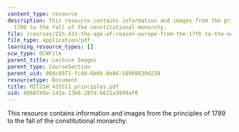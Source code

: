 ```yaml
---
content_type: resource
description: This resource contains information and images from the principles of
  1789 to the fall of the constitutional monarchy.
file: /courses/21h-433-the-age-of-reason-europe-from-the-17th-to-the-early-19th-centuries-spring-2011/8068749a143a136628fdb621a3949af0_MIT21H_433S11_principles.pdf
file_type: application/pdf
learning_resource_types: []
ocw_type: OCWFile
parent_title: Lecture Images
parent_type: CourseSection
parent_uid: 08dc8971-fcdd-6b6b-0e86-589b8630d238
resourcetype: Document
title: MIT21H_433S11_principles.pdf
uid: 8068749a-143a-1366-28fd-b621a3949af0
---
```

This resource contains information and images from the principles of 1789 to the fall of the constitutional monarchy.

